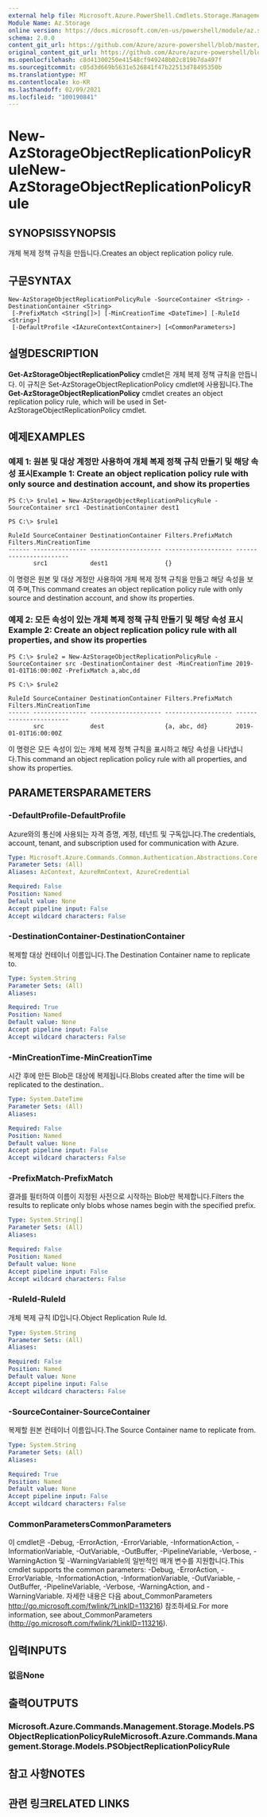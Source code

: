 ```yaml
---
external help file: Microsoft.Azure.PowerShell.Cmdlets.Storage.Management.dll-Help.xml
Module Name: Az.Storage
online version: https://docs.microsoft.com/en-us/powershell/module/az.storage/New-azstorageobjectreplicationpolicyrule
schema: 2.0.0
content_git_url: https://github.com/Azure/azure-powershell/blob/master/src/Storage/Storage.Management/help/New-AzStorageObjectReplicationPolicyRule.md
original_content_git_url: https://github.com/Azure/azure-powershell/blob/master/src/Storage/Storage.Management/help/New-AzStorageObjectReplicationPolicyRule.md
ms.openlocfilehash: c8d41300250e41548cf949248b02c819b7da497f
ms.sourcegitcommit: c05d3d669b5631e526841f47b22513d78495350b
ms.translationtype: MT
ms.contentlocale: ko-KR
ms.lasthandoff: 02/09/2021
ms.locfileid: "100190841"
---
```

# <span data-ttu-id="b3a1e-101">New-AzStorageObjectReplicationPolicyRule</span><span class="sxs-lookup"><span data-stu-id="b3a1e-101">New-AzStorageObjectReplicationPolicyRule</span></span>

## <span data-ttu-id="b3a1e-102">SYNOPSIS</span><span class="sxs-lookup"><span data-stu-id="b3a1e-102">SYNOPSIS</span></span>
<span data-ttu-id="b3a1e-103">개체 복제 정책 규칙을 만듭니다.</span><span class="sxs-lookup"><span data-stu-id="b3a1e-103">Creates an object replication policy rule.</span></span>

## <span data-ttu-id="b3a1e-104">구문</span><span class="sxs-lookup"><span data-stu-id="b3a1e-104">SYNTAX</span></span>

```
New-AzStorageObjectReplicationPolicyRule -SourceContainer <String> -DestinationContainer <String>
 [-PrefixMatch <String[]>] [-MinCreationTime <DateTime>] [-RuleId <String>]
 [-DefaultProfile <IAzureContextContainer>] [<CommonParameters>]
```

## <span data-ttu-id="b3a1e-105">설명</span><span class="sxs-lookup"><span data-stu-id="b3a1e-105">DESCRIPTION</span></span>
<span data-ttu-id="b3a1e-106">**Get-AzStorageObjectReplicationPolicy** cmdlet은 개체 복제 정책 규칙을 만듭니다. 이 규칙은 Set-AzStorageObjectReplicationPolicy cmdlet에 사용됩니다.</span><span class="sxs-lookup"><span data-stu-id="b3a1e-106">The **Get-AzStorageObjectReplicationPolicy** cmdlet creates an object replication policy rule, which will be used in Set-AzStorageObjectReplicationPolicy cmdlet.</span></span>

## <span data-ttu-id="b3a1e-107">예제</span><span class="sxs-lookup"><span data-stu-id="b3a1e-107">EXAMPLES</span></span>

### <span data-ttu-id="b3a1e-108">예제 1: 원본 및 대상 계정만 사용하여 개체 복제 정책 규칙 만들기 및 해당 속성 표시</span><span class="sxs-lookup"><span data-stu-id="b3a1e-108">Example 1: Create an object replication policy rule with only source and destination account, and show its properties</span></span>
```
PS C:\> $rule1 = New-AzStorageObjectReplicationPolicyRule -SourceContainer src1 -DestinationContainer dest1 

PS C:\> $rule1

RuleId SourceContainer DestinationContainer Filters.PrefixMatch Filters.MinCreationTime
------ --------------- -------------------- ------------------- -----------------------
       src1            dest1                {}
```

<span data-ttu-id="b3a1e-109">이 명령은 원본 및 대상 계정만 사용하여 개체 복제 정책 규칙을 만들고 해당 속성을 보여 주며,</span><span class="sxs-lookup"><span data-stu-id="b3a1e-109">This command creates an object replication policy rule with only source and destination account, and show its properties.</span></span>

### <span data-ttu-id="b3a1e-110">예제 2: 모든 속성이 있는 개체 복제 정책 규칙 만들기 및 해당 속성 표시</span><span class="sxs-lookup"><span data-stu-id="b3a1e-110">Example 2: Create an object replication policy rule with all properties, and show its properties</span></span>
```
PS C:\> $rule2 = New-AzStorageObjectReplicationPolicyRule -SourceContainer src -DestinationContainer dest -MinCreationTime 2019-01-01T16:00:00Z -PrefixMatch a,abc,dd

PS C:\> $rule2

RuleId SourceContainer DestinationContainer Filters.PrefixMatch Filters.MinCreationTime
------ --------------- -------------------- ------------------- -----------------------
       src             dest                 {a, abc, dd}        2019-01-01T16:00:00Z
```

<span data-ttu-id="b3a1e-111">이 명령은 모든 속성이 있는 개체 복제 정책 규칙을 표시하고 해당 속성을 나타냅니다.</span><span class="sxs-lookup"><span data-stu-id="b3a1e-111">This command an object replication policy rule with all properties, and show its properties.</span></span>

## <span data-ttu-id="b3a1e-112">PARAMETERS</span><span class="sxs-lookup"><span data-stu-id="b3a1e-112">PARAMETERS</span></span>

### <span data-ttu-id="b3a1e-113">-DefaultProfile</span><span class="sxs-lookup"><span data-stu-id="b3a1e-113">-DefaultProfile</span></span>
<span data-ttu-id="b3a1e-114">Azure와의 통신에 사용되는 자격 증명, 계정, 테넌트 및 구독입니다.</span><span class="sxs-lookup"><span data-stu-id="b3a1e-114">The credentials, account, tenant, and subscription used for communication with Azure.</span></span>

```yaml
Type: Microsoft.Azure.Commands.Common.Authentication.Abstractions.Core.IAzureContextContainer
Parameter Sets: (All)
Aliases: AzContext, AzureRmContext, AzureCredential

Required: False
Position: Named
Default value: None
Accept pipeline input: False
Accept wildcard characters: False
```

### <span data-ttu-id="b3a1e-115">-DestinationContainer</span><span class="sxs-lookup"><span data-stu-id="b3a1e-115">-DestinationContainer</span></span>
<span data-ttu-id="b3a1e-116">복제할 대상 컨테이너 이름입니다.</span><span class="sxs-lookup"><span data-stu-id="b3a1e-116">The Destination Container name to replicate to.</span></span>

```yaml
Type: System.String
Parameter Sets: (All)
Aliases:

Required: True
Position: Named
Default value: None
Accept pipeline input: False
Accept wildcard characters: False
```

### <span data-ttu-id="b3a1e-117">-MinCreationTime</span><span class="sxs-lookup"><span data-stu-id="b3a1e-117">-MinCreationTime</span></span>
<span data-ttu-id="b3a1e-118">시간 후에 만든 Blob은 대상에 복제됩니다.</span><span class="sxs-lookup"><span data-stu-id="b3a1e-118">Blobs created after the time will be replicated to the destination..</span></span>

```yaml
Type: System.DateTime
Parameter Sets: (All)
Aliases:

Required: False
Position: Named
Default value: None
Accept pipeline input: False
Accept wildcard characters: False
```

### <span data-ttu-id="b3a1e-119">-PrefixMatch</span><span class="sxs-lookup"><span data-stu-id="b3a1e-119">-PrefixMatch</span></span>
<span data-ttu-id="b3a1e-120">결과를 필터하여 이름이 지정된 사전으로 시작하는 Blob만 복제합니다.</span><span class="sxs-lookup"><span data-stu-id="b3a1e-120">Filters the results to replicate only blobs whose names begin with the specified prefix.</span></span>

```yaml
Type: System.String[]
Parameter Sets: (All)
Aliases:

Required: False
Position: Named
Default value: None
Accept pipeline input: False
Accept wildcard characters: False
```

### <span data-ttu-id="b3a1e-121">-RuleId</span><span class="sxs-lookup"><span data-stu-id="b3a1e-121">-RuleId</span></span>
<span data-ttu-id="b3a1e-122">개체 복제 규칙 ID입니다.</span><span class="sxs-lookup"><span data-stu-id="b3a1e-122">Object Replication Rule Id.</span></span>

```yaml
Type: System.String
Parameter Sets: (All)
Aliases:

Required: False
Position: Named
Default value: None
Accept pipeline input: False
Accept wildcard characters: False
```

### <span data-ttu-id="b3a1e-123">-SourceContainer</span><span class="sxs-lookup"><span data-stu-id="b3a1e-123">-SourceContainer</span></span>
<span data-ttu-id="b3a1e-124">복제할 원본 컨테이너 이름입니다.</span><span class="sxs-lookup"><span data-stu-id="b3a1e-124">The Source Container name to replicate from.</span></span>

```yaml
Type: System.String
Parameter Sets: (All)
Aliases:

Required: True
Position: Named
Default value: None
Accept pipeline input: False
Accept wildcard characters: False
```

### <span data-ttu-id="b3a1e-125">CommonParameters</span><span class="sxs-lookup"><span data-stu-id="b3a1e-125">CommonParameters</span></span>
<span data-ttu-id="b3a1e-126">이 cmdlet은 -Debug, -ErrorAction, -ErrorVariable, -InformationAction, -InformationVariable, -OutVariable, -OutBuffer, -PipelineVariable, -Verbose, -WarningAction 및 -WarningVariable의 일반적인 매개 변수를 지원합니다.</span><span class="sxs-lookup"><span data-stu-id="b3a1e-126">This cmdlet supports the common parameters: -Debug, -ErrorAction, -ErrorVariable, -InformationAction, -InformationVariable, -OutVariable, -OutBuffer, -PipelineVariable, -Verbose, -WarningAction, and -WarningVariable.</span></span> <span data-ttu-id="b3a1e-127">자세한 내용은 다음 about_CommonParameters http://go.microsoft.com/fwlink/?LinkID=113216) 참조하세요.</span><span class="sxs-lookup"><span data-stu-id="b3a1e-127">For more information, see about_CommonParameters (http://go.microsoft.com/fwlink/?LinkID=113216).</span></span>

## <span data-ttu-id="b3a1e-128">입력</span><span class="sxs-lookup"><span data-stu-id="b3a1e-128">INPUTS</span></span>

### <span data-ttu-id="b3a1e-129">없음</span><span class="sxs-lookup"><span data-stu-id="b3a1e-129">None</span></span>

## <span data-ttu-id="b3a1e-130">출력</span><span class="sxs-lookup"><span data-stu-id="b3a1e-130">OUTPUTS</span></span>

### <span data-ttu-id="b3a1e-131">Microsoft.Azure.Commands.Management.Storage.Models.PSObjectReplicationPolicyRule</span><span class="sxs-lookup"><span data-stu-id="b3a1e-131">Microsoft.Azure.Commands.Management.Storage.Models.PSObjectReplicationPolicyRule</span></span>

## <span data-ttu-id="b3a1e-132">참고 사항</span><span class="sxs-lookup"><span data-stu-id="b3a1e-132">NOTES</span></span>

## <span data-ttu-id="b3a1e-133">관련 링크</span><span class="sxs-lookup"><span data-stu-id="b3a1e-133">RELATED LINKS</span></span>
